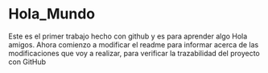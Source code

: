 # Hola_Mundo
Este es el primer trabajo hecho con github y es para aprender algo
Hola amigos.
Ahora comienzo a modificar el readme para informar acerca de las modificaciones que voy a realizar, para verificar la trazabilidad del proyecto con GitHub
